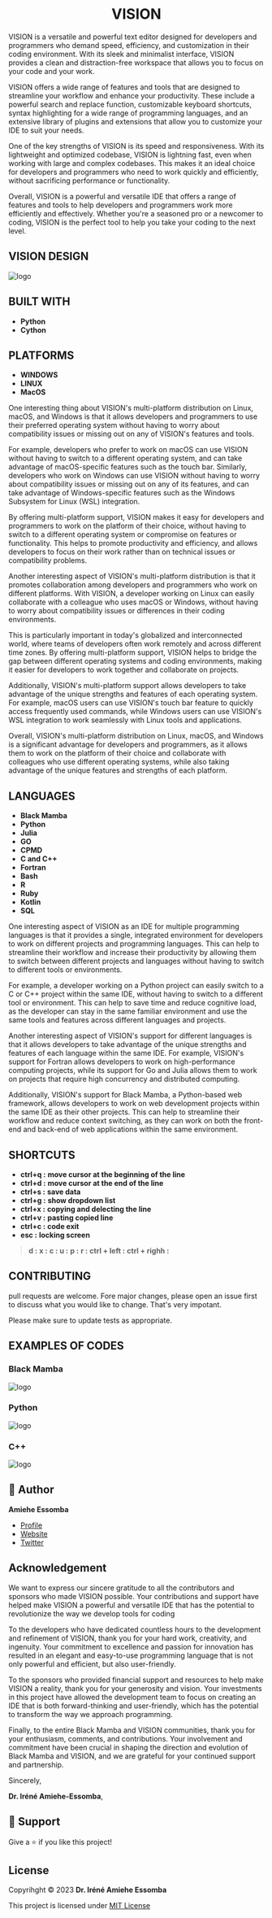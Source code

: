 
<h1 align="center"> VISION </h1>
<p align="left">VISION is a versatile and powerful text editor designed for developers and programmers who demand speed, efficiency, and customization in their coding environment. With its sleek and minimalist interface, VISION provides a clean and distraction-free workspace that allows you to focus on your code and your work.

VISION offers a wide range of features and tools that are designed to streamline your workflow and enhance your productivity. These include a powerful search and replace function, customizable keyboard shortcuts, syntax highlighting for a wide range of programming languages, and an extensive library of plugins and extensions that allow you to customize your IDE to suit your needs.

One of the key strengths of VISION is its speed and responsiveness. With its lightweight and optimized codebase, VISION is lightning fast, even when working with large and complex codebases. This makes it an ideal choice for developers and programmers who need to work quickly and efficiently, without sacrificing performance or functionality.

Overall, VISION is a powerful and versatile IDE that offers a range of features and tools to help developers and programmers work more efficiently and effectively. Whether you're a seasoned pro or a newcomer to coding, VISION is the perfect tool to help you take your coding to the next level.</p>

## VISION DESIGN 

![logo](/images/termios-alpha.png)

## BUILT WITH 
- __**Python**__ 
- __**Cython**__ 

## PLATFORMS
- __**WINDOWS**__ 
- __**LINUX**__ 
- __**MacOS**__ 

<p align="left"> One interesting thing about VISION's multi-platform distribution on Linux, macOS, and Windows is that it allows developers and programmers to use their preferred operating system without having to worry about compatibility issues or missing out on any of VISION's features and tools.

For example, developers who prefer to work on macOS can use VISION without having to switch to a different operating system, and can take advantage of macOS-specific features such as the touch bar. Similarly, developers who work on Windows can use VISION without having to worry about compatibility issues or missing out on any of its features, and can take advantage of Windows-specific features such as the Windows Subsystem for Linux (WSL) integration.

By offering multi-platform support, VISION makes it easy for developers and programmers to work on the platform of their choice, without having to switch to a different operating system or compromise on features or functionality. This helps to promote productivity and efficiency, and allows developers to focus on their work rather than on technical issues or compatibility problems.</p>

<p align="left">Another interesting aspect of VISION's multi-platform distribution is that it promotes collaboration among developers and programmers who work on different platforms. With VISION, a developer working on Linux can easily collaborate with a colleague who uses macOS or Windows, without having to worry about compatibility issues or differences in their coding environments.

This is particularly important in today's globalized and interconnected world, where teams of developers often work remotely and across different time zones. By offering multi-platform support, VISION helps to bridge the gap between different operating systems and coding environments, making it easier for developers to work together and collaborate on projects.

Additionally, VISION's multi-platform support allows developers to take advantage of the unique strengths and features of each operating system. For example, macOS users can use VISION's touch bar feature to quickly access frequently used commands, while Windows users can use VISION's WSL integration to work seamlessly with Linux tools and applications.

Overall, VISION's multi-platform distribution on Linux, macOS, and Windows is a significant advantage for developers and programmers, as it allows them to work on the platform of their choice and collaborate with colleagues who use different operating systems, while also taking advantage of the unique features and strengths of each platform.</p>

## LANGUAGES
- __**Black Mamba**__ 
- __**Python**__ 
- __**Julia**__ 
- __**GO**__ 
- __**CPMD**__ 
- __**C and C++**__ 
- __**Fortran**__ 
- __**Bash**__ 
- __**R**__
- __**Ruby**__ 
- __**Kotlin**__ 
- __**SQL**__ 


<p align="left">One interesting aspect of VISION as an IDE for multiple programming languages is that it provides a single, integrated environment for developers to work on different projects and programming languages. This can help to streamline their workflow and increase their productivity by allowing them to switch between different projects and languages without having to switch to different tools or environments.

For example, a developer working on a Python project can easily switch to a C or C++ project within the same IDE, without having to switch to a different tool or environment. This can help to save time and reduce cognitive load, as the developer can stay in the same familiar environment and use the same tools and features across different languages and projects.

Another interesting aspect of VISION's support for different languages is that it allows developers to take advantage of the unique strengths and features of each language within the same IDE. For example, VISION's support for Fortran allows developers to work on high-performance computing projects, while its support for Go and Julia allows them to work on projects that require high concurrency and distributed computing.

Additionally, VISION's support for Black Mamba, a Python-based web framework, allows developers to work on web development projects within the same IDE as their other projects. This can help to streamline their workflow and reduce context switching, as they can work on both the front-end and back-end of web applications within the same environment.</p>

## SHORTCUTS

- **ctrl+q :** __move cursor at the beginning of the line__
- **ctrl+d :** __move cursor at the end of the line__
- **ctrl+s :** __save data__
- **ctrl+g :** __show dropdown list__
- **ctrl+x :** __copying and delecting the line__
- **ctrl+v :** __pasting copied line__
- **ctrl+c :** __code exit__
- **esc    :** __locking screen__
> **d   :**
> **x   :**
> **c   :**
> **u   :**
> **p   :**
> **r   :**
> **ctrl + left  :**
> **ctrl + righh :**

## CONTRIBUTING
pull requests are welcome. Fore major changes, please open an issue first to discuss what you would like to change.
That's very impotant.

Please make sure to update tests as appropriate.

## EXAMPLES OF CODES
### Black Mamba 
![logo](/images/mamba.png)

### Python  
![logo](/images/python.png)

### C++ 
![logo](/images/c++.png)

## 🤵 Author 
__**Amiehe Essomba**__ 

- [Profile](https://github.com/amiehe-essomba "Amiehe Essomba")
- [Website](https://pypi.org/user/amiehe/ "pypi")
- [Twitter](https://twitter.com/irene_essomba?t=dyzm9cjFPhktK4NEtiqtmw&s=09 "@Essomba")

## Acknowledgement
<p align="left">We want to express our sincere gratitude to all the contributors and sponsors who made VISION possible. Your contributions and support have helped make VISION a powerful and versatile IDE that has the potential to revolutionize the way we develop tools for coding</p>

<p align="left">To the developers who have dedicated countless hours to the development and refinement of VISION, thank you for your hard work, creativity, and ingenuity. Your commitment to excellence and passion for innovation has resulted in an elegant and easy-to-use programming language that is not only powerful and efficient, but also user-friendly.</p>

<p align="left">To the sponsors who provided financial support and resources to help make VISION a reality, thank you for your generosity and vision. Your investments in this project have allowed the development team to focus on creating an IDE that is both forward-thinking and user-friendly, which has the potential to transform the way we approach programming.</p>

<p align="left">Finally, to the entire Black Mamba and VISION communities, thank you for your enthusiasm, comments, and contributions. Your involvement and commitment have been crucial in shaping the direction and evolution of Black Mamba and VISION, and we are grateful for your continued support and partnership.

Sincerely,

__**Dr. Iréné Amiehe-Essomba**__,
</p>

## 🤝 Support 
Give a ⭐ if you like this project!

## License 
Copyrihght © 2023 __**Dr. Iréné Amiehe Essomba**__


This project is licensed under [MIT License](https://github.com/amiehe-essomba/BlackMamba/blob/BlackMamba/LICENSE)
